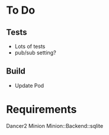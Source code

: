 # To Do

## Tests
* Lots of tests
* pub/sub setting?

## Build 
* Update Pod

# Requirements
Dancer2
Minion
Minion::Backend::sqlite
